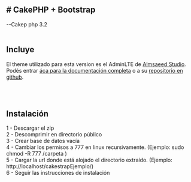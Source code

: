 <h2># CakePHP + Bootstrap</h2>
--Cakep php 3.2
<br /><br />

<h2>Incluye</h2>

El theme utilizado para esta version es el AdminLTE de <a href="https://almsaeedstudio.com/" target="_blank">Almsaeed Studio</a>. Podés entrar <a href="https://almsaeedstudio.com/themes/AdminLTE/documentation/index.html" targer="_blank">áca para la documentación completa</a> o a su <a href="https://github.com/almasaeed2010/AdminLTE" target="_blank">repositorio en github</a>.

<br /><br />

<h2>Instalación</h2>

1 - Descargar el zip
<br />
2 - Descomprimir en directorio público
<br />
3 - Crear base de datos vacía
<br />
4 - Cambiar los permisos a 777 en linux recursivamente. (Ejemplo:  sudo chmod -R 777 /carpeta )
<br />
5 - Cargar la url donde está alojado el directorio extraído.  (Ejemplo:  http://localhost/cakestrapEjemplo/)
<br />
6 - Seguir las instrucciones de instalación

<br /><br />




